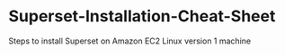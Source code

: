 # Superset-Installation-Cheat-Sheet
Steps to install Superset on Amazon EC2 Linux version 1 machine
